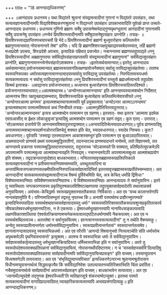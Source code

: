+++
title = "18 आनन्दाद्यधिकरणम्"

+++
॥आनंदादयः प्रधानस्य॥ यथा विद्यांतरे श्रुतानां संयद्वामत्वादीनां गुणानां न विद्यांतरे उपसंहारः, तथा सत्यत्वज्ञानत्वादीनामपि विद्याविशेषप्रकरणश्रुतानां न विद्यान्तरे उपसंहारः प्रापकाभावादिति पूर्वपक्षे प्राप्त उच्यते- आनन्दादयः प्रधानस्य। प्रधानस्य गुणिनो ब्रह्मणः सर्वेषु उपासनेष्वभेदाद्गुण्यपृथग्भूतानां आनंदादीनां गुणानामपि सर्वेषु उपासनेषु उपसंहारः॥नन्वेवं प्रियशिरस्त्वादीनामपि सर्वेषूपासनेषूपसंहारः प्राप्नोति। तत्राह- ॥प्रियशिरस्त्वाद्यप्राप्तिरुपचयापचयौ हि भेदे॥ प्रियशिरस्त्वादीनां ब्रह्मणो बुध्युपारोहाय कल्पितत्वेन ब्रह्मगुणत्वाभावात् नोपासनान्तरे तेषां" प्राप्तिः। यदि हि ब्रह्मणशिशरःपक्षपुच्छाद्यवयवबेदस्स्यात्, तर्हि ब्रह्मणो मध्यप्रदेशे उपचयः, शिरःप्रदेशे अपचयः, इत्यादिकं पक्षिवत् प्रसज्येत। नचानन्तस्य ब्रह्मणस्तदुपपद्यते॥ननु प्रियशिरस्त्वादीनां अब्रह्मगुणतया सर्वविद्योपसंहाराप्राप्तावपि संयद्वामत्वादीनां ब्रह्मगुणानां" सर्वविद्यासूपसंहारः प्राप्नोति, ब्रह्मगुणानामानन्त्येनोपसंहारोऽशक्यश्च। तत्राह- ॥इतरेत्वर्थसामान्यात्॥ इतरेतु आनन्दादयः अर्थसामान्यात् प्रयोजनसामान्यात् ब्रह्मस्वरूपावगतिलक्षणप्रयोजनैक्यात् सर्वासु परविद्यासूपसंहर्तव्याः। ततश्च स्वरूपनिरूपकाः धर्मास्सत्यज्ञानत्वानन्दत्वादयस्सर्वासु परविद्यासु उपसंहर्तव्याः। निरुपितस्वरूपधर्माः सत्यकामत्वादयः न सर्वासु परविद्यासूपसंहर्तव्याः॥ननु प्रियशिरस्त्वादीनां वस्तुतो ब्रह्मधर्मत्वाभावे तदुपदेशः किमर्थ इत्यत्राह- ॥आद्यानाय प्रयोजनाभावात्॥ अध्यानाय बुध्यारोहणाय प्रियशिरस्त्वादिरूपदिश्यते। प्रयोजनान्तरस्याभावात्॥॥आत्मशब्दाच्च॥ 'अन्योन्तरआत्मानन्दमय' इति आनन्दमयस्यात्मशब्देन निर्देशात् आत्मनश्च शिरः पक्षपुच्छाद्यसम्भवात्, प्रियशिरस्त्वादिकं बुध्यासेहाय कल्पितमित्येवावसीयते॥ननु 'अन्योन्तरआत्मा प्राणमय' इत्यात्मशब्दस्यानात्मस्वपि पूर्वं प्रयुक्तत्वात् 'अन्योऽन्तर आत्माऽऽनन्दमय' इत्यात्मशब्दस्य परमात्मविषयत्वं कथं निश्चीयते तत्राह- ॥आत्मगृहीतिरितरवदुत्तरात्॥ 'अन्योन्तरआत्मानन्दमय' इत्यत्र आत्मशब्देन परमात्मन एव ग्रहणम्। इतरवत्- यथा इतरत्र 'आत्मावा इदमेक एवाग्रआसीत् स ईक्षत लोकान्नुसृजा'इत्यादिषु आत्मशब्देन परमात्मन एव ग्रहणं तद्वत्। कुत एतत् - उत्तरात्। 'सोऽकामयत प्रजायेये'ति आनन्दमयविषयादुत्तराद्वाक्यात्॥॥अन्वयादितिचेत्स्यादवधारणात्॥ पूर्वत्र प्राणमयादिषु अनात्मस्वात्मशब्दान्वयदर्शनान्नोत्तरान्निश्चेतुं शक्यत इति चेत्, स्यादवधारणात्। स्यादेव निश्चयः। कुतः? अवधारणात्। पूर्वत्रापि 'तस्माद्वा एतस्मादात्मन आकाशस्सम्भूत'इति परमात्मन एव बुध्याऽवदारितत्वात्। अन्नमयादन्तरे प्राणमये प्रथमं परमात्मबुद्धिरवतीर्णा, तदनन्तरञ्च प्राणमयादन्तरे मनोमये, ततो विज्ञानमये, तत आनन्दमये प्रक्रान्ता परमात्मबुद्धिस्तदन्तराभावात्, तदुत्तराच्च 'सोऽकामयते'ति वाक्यात्, प्रतिष्ठितेत्युपक्रमेऽपि अपरमात्मनि परमात्मबुध्या आत्मशब्दान्वयइति निरवद्यम्। नचानन्दमयेऽपि अपरमात्मत्वबुध्या आत्मशब्दप्रयोग इति शंक्यम्। तद्वदत्रान्तरानुपदेशात् बाधकाभावात्। नन्वितरव्यावृत्तब्रह्मस्वरूपप्रतिपत्तिकाले सत्यत्वज्ञानत्वादीनां न प्रतीयमानत्वनियमम्सम्भवति, अस्थूलत्वादिना वा अन्तर्यामित्वजगत्कारणत्वलक्ष्मीपतित्वनिरुपाधिकसर्वज्ञत्वादिभिर्वा इतरव्यावृत्तब्रह्मस्वरूपप्रतीतेस्सम्भवात्। अत आनन्दादीनां सत्यकामत्वसंयद्वामत्वादीनाञ्च वैषम्यं दुर्विवेचमिति चेत्, अत्र केचित् धर्माहि द्विविधाः" विशेष्यस्वरूपनिष्ठाः सविशेषणस्वरूपनिष्ठाश्च। ये विशेष्यस्वरूपनिष्ठाः आनन्दत्वादयः ते सर्वानुयायिनः। इतरे तु व्यवस्थिताः जगत्कारणत्वस्य प्रकृतिपुरुषकालविशिष्टलक्षणतया तदुपयुक्तसार्वज्ञ्यादेरपि तथात्वान्नसर्व अनुयायित्वम्। अयंभावः-केचिद्धर्माः स्वरूपप्रयुक्तास्सततैकरूपाः निर्विकाराः। अत एव 'यच्च कालान्तरेणापि नान्यसंज्ञामुपैति वै। परिणामादिसम्भूतां तद्वस्तु नृपतच्च किं॥ अनाशी परमार्थश्च प्राज्ञैरभ्मुपगम्यते' इत्यादिभिरुपपादिताः परमार्थशब्दवाच्यसर्वज्ञत्वादयस्तु धर्माः" स्वरूपव्यतिरिक्तसततैकरूपत्वशून्यप्रकृतितत्कार्य जीवकालेश्वरधर्मभूतज्ञानघटिताः, न ते एकरूपाः। ईश्वरधर्मभूतज्ञानस्यापि नानाविधसङ्कल्पत्वादि लक्षणविकारशालितया ऐश्वर्यतत्क्रियाणामप्यनेकरूपत्वात्तद्घटितधर्माणामपि नैकरूपत्वम्। अत एव न परमार्थशब्दितत्वञ्च। अतस्तेषां न सर्वानुयायित्वम्। ज्ञानत्वानन्तत्वसत्यत्वादीनां" तु न तथेति वैषम्यमाहुः। अन्येतु स्वरूपप्रतीत्यन्तर्गता धर्मास्सर्वविद्यानुयायिनः। स्वरूपप्रतीत्यन्तर्गतत्वं" स्वरूपान्तर्गतत्वमेव। ज्ञानत्वानन्दत्वादयस्तु स्वरूपाभिन्नधर्माः। अत एव परैरपि 'आनन्दो विषयानुभवो नित्यत्वञ्चेति संति धर्मास्तेच अपृथक्त्वेऽपि पृथगिवावभासन्ते' इत्युक्तम्। अतश्च ये स्वरूपाभिन्ना धर्माः ते सर्वविद्यानुयायिनः। सर्वज्ञत्वसर्वकर्तृत्वादयस्तु धर्मभूतज्ञानक्रियादिरूपा धर्मिस्वरूपभिन्ना इति न सर्वानुयायिनः। अपरे तु स्वरूपोपदेशपरवाक्यप्रतिपन्नानां सर्वविद्यानुयायित्वं, नोपासनार्थोपदिष्टानाम्। न च 'यस्सर्वज्ञस्सर्ववि'दित्यादिषु स्वरूपोपदेशपरवाक्यप्रतिपन्नतया सार्वज्ञ्यादीनामपि सर्वविद्यानुयायित्वप्रसङ्ग" इति वाच्यम्। तस्याप्युपासन विध्यश्रवणेऽपि तत्परत्वात्। अत एव 'संभृतिद्युव्याप्त्यपिचात' इत्यधिकरणेऽनारभ्य श्रुतानामश्रुतोपासन विधीनामप्युपासनार्थत्वं सिद्धवत्कृत्यैव किं सर्वविद्यानिवेशः उताल्पायतनव्यतिरिक्तास्विति चिंता प्रवर्तिता। नचैवमुपासनार्थत्वे सार्वज्ञ्यादीनां अपारमार्थ्यप्रसङ्ग इति वाच्यम्। बाधकाभावेन सत्यत्वात्। अत एव 'ध्यानार्थेऽप्युपदेशे तद्गुणक ईश्वरस्ध्यिती'ति व्यतिहारसूत्रे शंकरभाष्येऽप्युक्तं। इतरथा परमते सत्यकामत्वादीनां वागादिप्रादत्वादिवत् व्यावहारिकसत्यत्वस्यापि अभावप्रसंगादित्याहुः॥ इति आनन्दाद्यधिकरणम्॥
